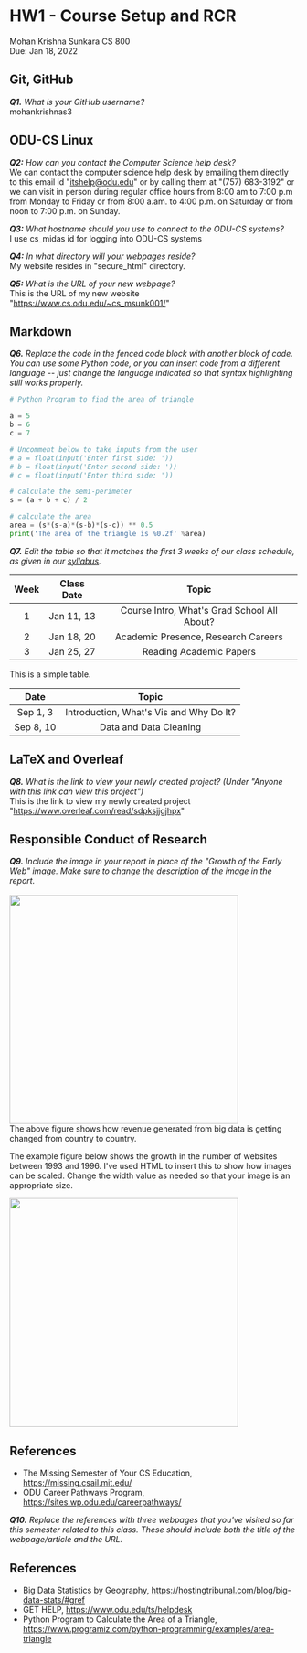 # HW1 - Course Setup and RCR

Mohan Krishna Sunkara
CS 800  
Due: Jan 18, 2022

## Git, GitHub

***Q1.** What is your GitHub username?*
<br/> mohankrishnas3
## ODU-CS Linux

***Q2:** How can you contact the Computer Science help desk?*
<br/>We can contact the computer science help desk by emailing them directly to this email id "itshelp@odu.edu" or by calling them at "(757) 683-3192" or we can visit in person during regular office hours from 8:00 am to 7:00 p.m from Monday to Friday or from 8:00 a.am. to 4:00 p.m. on Saturday or from noon to 7:00 p.m. on Sunday.

***Q3:** What hostname should you use to connect to the ODU-CS systems?*
<br/>I use cs_midas id for logging into ODU-CS systems

***Q4:** In what directory will your webpages reside?*
<br/>My website resides in "secure_html" directory.

***Q5:** What is the URL of your new webpage?*
<br/>This is the URL of my new website "https://www.cs.odu.edu/~cs_msunk001/"

## Markdown

***Q6.** Replace the code in the fenced code block with another block of code. You can use some Python code, or you can insert code from a different language -- just change the language indicated so that syntax highlighting still works properly.*

```python
# Python Program to find the area of triangle

a = 5
b = 6
c = 7

# Uncomment below to take inputs from the user
# a = float(input('Enter first side: '))
# b = float(input('Enter second side: '))
# c = float(input('Enter third side: '))

# calculate the semi-perimeter
s = (a + b + c) / 2

# calculate the area
area = (s*(s-a)*(s-b)*(s-c)) ** 0.5
print('The area of the triangle is %0.2f' %area)
```

***Q7.** Edit the table so that it matches the first 3 weeks of our class schedule, as given in our [syllabus](https://github.com/odu-cs800-research/public/blob/main/spr22/syllabus.md).*

|Week|Class Date|Topic|
|:---:|:---:|:---:|
|1|Jan 11, 13|Course Intro, What's Grad School All About?|
|2|Jan 18, 20|Academic Presence, Research Careers|
|3|Jan 25, 27|Reading Academic Papers|

This is a simple table.  

|Date|Topic|
|:---:|:---:|
|Sep 1, 3|Introduction, What's Vis and Why Do It?|
|Sep 8, 10|Data and Data Cleaning|

## LaTeX and Overleaf

***Q8.** What is the link to view your newly created project? (Under "Anyone with this link can view this project")*
<br/>This is the link to view my newly created project "https://www.overleaf.com/read/sdpksjjgjhpx"

## Responsible Conduct of Research

***Q9.** Include the image in your report in place of the "Growth of the Early Web" image. Make sure to change the description of the image in the report.*
<br/>
<br/><img src="https://hostingtribunal.com/wp-content/uploads/2020/09/unnamed.jpg"  width = 400/>
<br/>The above figure shows how revenue generated from big data is getting changed from country to country. 


The example figure below shows the growth in the number of websites between 1993 and 1996.  I've used HTML to insert this to show how images can be scaled.  Change the width value as needed so that your image is an appropriate size.

<img src="growth-early-web.png" width=400 />

## References

* The Missing Semester of Your CS Education, https://missing.csail.mit.edu/
* ODU Career Pathways Program, https://sites.wp.odu.edu/careerpathways/

***Q10.** Replace the references with three webpages that you've visited so far this semester related to this class. These should include both the title of the webpage/article and the URL.*
 
 ## References

* Big Data Statistics by Geography, https://hostingtribunal.com/blog/big-data-stats/#gref
* GET HELP, https://www.odu.edu/ts/helpdesk
* Python Program to Calculate the Area of a Triangle, https://www.programiz.com/python-programming/examples/area-triangle
